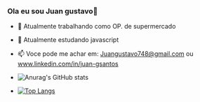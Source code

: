 ### Ola eu sou Juan gustavo👋


- 🔭 Atualmente trabalhando como OP. de supermercado
- 🌱 Atualmente estudando javascript
- 📫 Voce pode me achar em: Juangustavo748@gmail.com ou www.linkedin.com/in/juan-gsantos

- ![Anurag's GitHub stats](https://github-readme-stats.vercel.app/api?username=JuanGSM&show_icons=true&theme=radical)

- [![Top Langs](https://github-readme-stats.vercel.app/api/top-langs/?username=JuanGSM)](https://github.com/anuraghazra/github-readme-stats)
